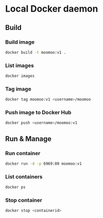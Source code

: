 # Local Docker daemon

## Build
### Build image
```bash
docker build -t moomoo:v1 .
```
### List images
```bash
docker images
```
### Tag image
```bash
docker tag moomoo:v1 <username>/moomoo  
```
### Push image to Docker Hub
```bash
docker push <username>/moomoo:v1  
```

## Run & Manage
### Run container
```bash
docker run -d -p 6969:80 moomoo:v1
```
### List containers
```bash
docker ps
```
### Stop container
```bash
docker stop <containerid>
```
